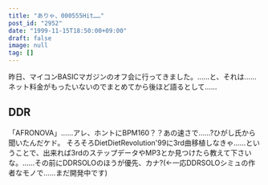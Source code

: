 ```yaml
---
title: "ありゃ、000555Hit……"
post_id: "2952"
date: "1999-11-15T18:50:00+09:00"
draft: false
image: null
tag: []
---
```



昨日、マイコンBASICマガジンのオフ会に行ってきました。……と、それは……ネット料金がもったいないのでまとめてから後ほど語るとして……
## DDR
「AFRONOVA」……アレ、ホントにBPM160？？あの速さで……?ひがし氏から聞いたんだケド。  そろそろDietDietRevolution'99に3rd曲移植しなきゃ……ということで、出来れば3rdのステップデータやMP3とか見つけたら教えて下さいな。……その前にDDRSOLOのほうが優先、カナ?(←一応DDRSOLOシミュの作者なモノで……まだ開発中です)

